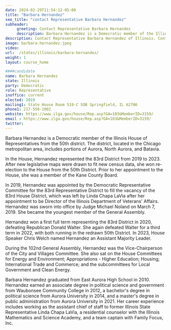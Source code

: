 ```yaml
---
date: 2024-02-29T11:54:12-05:00
title: "Barbara Hernandez"
seo_title: "contact Representative Barbara Hernandez"
subheader:
     greeting: Contact Representative Barbara Hernandez
     description: Barbara Hernandez is a Democratic member of the Illinois House of Representatives from the 50th district. The district, located in the Chicago metropolitan area, includes portions of Aurora, North Aurora, and Batavia.
description: Contact Representative Barbara Hernandez of Illinois. Contact information for Barbara Hernandez includes email address, phone number, and mailing address.
image: barbara-hernandez.jpeg
video:
url:  /states/illinois/barbara-hernandez/
weight: 1
layout: course_home

####candidate
name: Barbara Hernandez
state: Illinois
party: Democratic
role: Representative
inoffice: current
elected: 2019
mailing1: State House Room 519-C SOB Springfield, IL 62706
phone1: 217-558-1002
website: https://www.ilga.gov/house/Rep.asp?GA=103&MemberID=3159/
email : https://www.ilga.gov/house/Rep.asp?GA=103&MemberID=3159/
twitter:
---
```


Barbara Hernandez is a Democratic member of the Illinois House of Representatives from the 50th district. The district, located in the Chicago metropolitan area, includes portions of Aurora, North Aurora, and Batavia.

In the House, Hernandez represented the 83rd District from 2019 to 2023. After new legislative maps were drawn to fit new census data, she won re-election to the House from the 50th District. Prior to her appointment to the House, she was a member of the Kane County Board.

In 2019, Hernandez was appointed by the Democratic Representative Committee for the 83rd Representative District to fill the vacancy of the 83rd House District, which was left by Linda Chapa LaVia after her appointment to be Director of the Illinois Department of Veterans' Affairs. Hernandez was sworn into office by Judge Michael Noland on March 7, 2019. She became the youngest member of the General Assembly.

Hernandez won a first full term representing the 83rd District in 2020, defeating Republican Donald Walter. She again defeated Walter for a third term in 2022, with both running in the redrawn 50th District. In 2023, House Speaker Chris Welch named Hernandez an Assistant Majority Leader.

During the 102nd General Assembly, Hernandez was the Vice-Chairperson of the City and Villages Committee. She also sat on the House Committees for Energy and Environment; Appropriations - Higher Education; Housing; International Trade and Commerce; and the subcommittees for Local Government and Clean Energy.

Barbara Hernandez graduated from East Aurora High School in 2010. Hernandez earned an associate degree in political science and government from Waubonsee Community College in 2012, a bachelor's degree in political science from Aurora University in 2014, and a master's degree in public administration from Aurora University in 2021. Her career experience includes working as the assistant chief of staff to former Illinois State Representative Linda Chapa LaVia, a residential counselor with the Illinois Mathematics and Science Academy, and a team captain with Family Focus, Inc.
